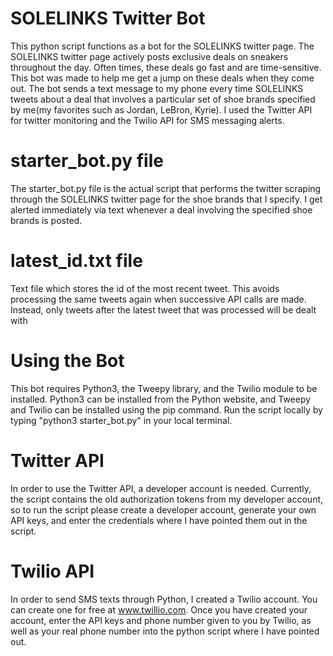 # SOLELINKS Twitter Bot
This python script functions as a bot for the SOLELINKS twitter page. The SOLELINKS twitter page actively posts exclusive deals on sneakers throughout the day. Often times, these deals go fast and are time-sensitive. This bot was made to help me get a jump on these deals when they come out. The bot sends a text message to my phone every time SOLELINKS tweets about a deal that involves a particular set of shoe brands specified by me(my favorites such as Jordan, LeBron, Kyrie). I used the Twitter API for twitter monitoring and the Twilio API for SMS messaging alerts.

# starter_bot.py file
The starter_bot.py file is the actual script that performs the twitter scraping through the SOLELINKS twitter page for the shoe brands that I specify. I get alerted immediately via text whenever a deal involving the specified shoe brands is posted.

# latest_id.txt file
Text file which stores the id of the most recent tweet. This avoids processing the same tweets again when successive API calls are made. Instead, only tweets after the latest tweet that was processed will be dealt with

# Using the Bot
This bot requires Python3, the Tweepy library, and the Twilio module to be installed.
Python3 can be installed from the Python website, and Tweepy and Twilio can be installed using the pip command.
Run the script locally by typing "python3 starter_bot.py" in your local terminal.

# Twitter API
In order to use the Twitter API, a developer account is needed. Currently, the script contains the old authorization tokens from my developer account, so to run the script please create a developer account, generate your own API keys, and enter the credentials where I have pointed them out in the script.

# Twilio API
In order to send SMS texts through Python, I created a Twilio account. You can create one for free at www.twillio.com.
Once you have created your account, enter the API keys and phone number given to you by Twilio, as well as your real phone number into the python script where I have pointed out.


